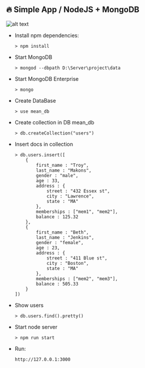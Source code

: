 ## 🔥 Simple App / NodeJS + MongoDB

![alt text](https://image.prntscr.com/image/viKRTTpaQn2gnDuT934s_g.png)

* Install npm dependencies:

    ``> npm install``
    
* Start MongoDB

    ``> mongod --dbpath D:\Server\project\data``

* Start MongoDB Enterprise
 
    ``> mongo``

* Create DataBase
    
    ``> use mean_db``
    
* Create collection in DB mean_db

    ``> db.createCollection("users")``

* Insert docs in collection
    
    ````
    > db.users.insert([
        {
            first_name : "Troy",
            last_name : "Makons",
            gender : "male",
            age : 33,
            address : {
                street : "432 Essex st",
                city : "Lawrence",
                state : "MA"
            },
            memberships : ["mem1", "mem2"],
            balance : 125.32
        },
        {
            first_name : "Beth",
            last_name : "Jenkins",
            gender : "female",
            age : 23,
            address : {
                street : "411 Blue st",
                city : "Boston",
                state : "MA"
            },
            memberships : ["mem2", "mem3"],
            balance : 505.33
        }
    ])
    
* Show users
    
    ``> db.users.find().pretty()``
    
* Start node server
    
    ``> npm run start``

* Run:
    
    ``http://127.0.0.1:3000``

